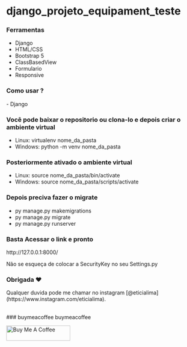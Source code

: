 # django_projeto_equipament_teste 
 
### Ferramentas
* Django
* HTML/CSS 
* Bootstrap 5
* ClassBasedView
* Formulario
* Responsive  

### Como usar ? 
<p>- Django </P> 

### Você pode baixar o repositorio ou clona-lo e depois criar o ambiente virtual 
* Linux: virtualenv nome_da_pasta
* Windows: python -m venv nome_da_pasta

### Posteriormente ativado o ambiente virtual 
* Linux: source nome_da_pasta/bin/activate
* Windows: source nome_da_pasta/scripts/activate 

### Depois preciva fazer o migrate 
* py manage.py makemigrations
* py manage.py migrate
* py manage.py runserver
 
### Basta Acessar o link e pronto 
<p>http://127.0.0.1:8000/</p> 
 
<p>Não se esqueça de colocar a SecurityKey no seu Settings.py</p>  

### Obrigada ❤️
<p>Qualquer duvida pode me chamar no instagram [@eticialima](https://www.instagram.com/eticialima).</p> 
<br> 
###  buymeacoffee buymeacoffee
 
<a  href="https://www.buymeacoffee.com/leticialima" target="_blank"><img  src="https://cdn.buymeacoffee.com/buttons/default-red.png" alt="Buy Me A Coffee" height="40" width="170" ></a>
</p><br>  
